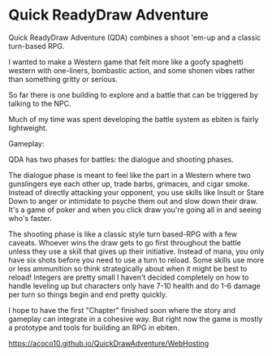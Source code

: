 # Quick ReadyDraw Adventure
Quick ReadyDraw Adventure (QDA) combines a shoot 'em-up and a classic turn-based RPG.

I wanted to make a Western game that felt more like a goofy spaghetti western with one-liners, bombastic action, and some shonen vibes rather than something gritty or serious.

So far there is one building to explore and a battle that can be triggered by talking to the NPC.

Much of my time was spent developing the battle system as ebiten is fairly lightweight.

Gameplay:

QDA has two phases for battles: the dialogue and shooting phases.

The dialogue phase is meant to feel like the part in a Western where two gunslingers eye each other up, trade barbs, grimaces, and cigar smoke. Instead of directly attacking your opponent, you use skills like Insult or Stare Down to anger or intimidate to psyche them out and slow down their draw. It's a game of poker and when you click draw you're going all in and seeing who's faster. 

The shooting phase is like a classic style turn based-RPG with a few caveats. Whoever wins the draw gets to go first throughout the battle unless they use a skill that gives up their initiative. Instead of mana, you only have six shots before you need to use a turn to reload. Some skills use more or less ammunition so think strategically about when it might be best to reload! Integers are pretty small I haven't decided completely on how to handle leveling up but characters only have 7-10 health and do 1-6 damage per turn so things begin and end pretty quickly.

I hope to have the first "Chapter" finished soon where the story and gameplay can integrate in a cohesive way. But right now the game is mostly a prototype and tools for building an RPG in ebiten.

https://acoco10.github.io/QuickDrawAdventure/WebHosting